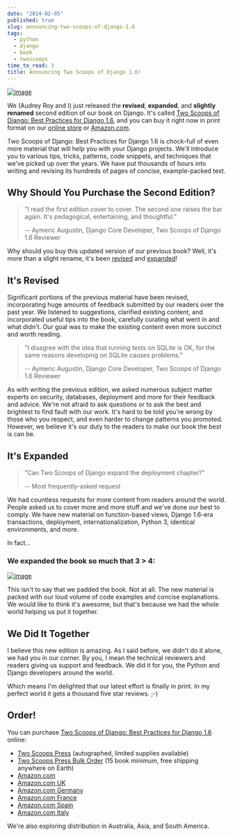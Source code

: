 ```yaml
---
date: "2014-02-05"
published: true
slug: announcing-two-scoops-of-django-1.6
tags:
  - python
  - django
  - book
  - twoscoops
time_to_read: 3
title: Announcing Two Scoops of Django 1.6!
---
```


[![image](/images/two-scoops-django-co-authors-M.jpg)](https://feldroy.com/products/two-scoops-of-django-1-6)

We (Audrey Roy and I) just released the **revised**, **expanded**, and
**slightly renamed** second edition of our book on Django. It's called
[Two Scoops of Django: Best Practices for Django
1.6](https://feldroy.com/products/two-scoops-of-django-1-6), and
you can buy it right now in print format on our [online
store](https://feldroy.com/products/two-scoops-of-django-1-6) or
[Amazon.com](https://amzn.to/1n98duC).

Two Scoops of Django: Best Practices for Django 1.6 is chock-full of
even more material that will help you with your Django projects. We'll
introduce you to various tips, tricks, patterns, code snippets, and
techniques that we've picked up over the years. We have put thousands
of hours into writing and revising its hundreds of pages of concise,
example-packed text.

## Why Should You Purchase the Second Edition?

> "I read the first edition cover to cover. The second one raises the
> bar again. It's pedagogical, entertaining, and thoughtful."
>
> -- Aymeric Augustin, Django Core Developer, Two Scoops of Django 1.6
> Reviewer

Why should you buy this updated version of our previous book? Well,
it's more than a slight rename, it's been
[revised](https://feldroy.com/pages/two-scoops-of-django-1-6-change-list)
and
[expanded](https://feldroy.com/pages/two-scoops-of-django-1-6-change-list)!

## It's Revised

Significant portions of the previous material have been revised,
incorporating huge amounts of feedback submitted by our readers over the
past year. We listened to suggestions, clarified existing content, and
incorporated useful tips into the book, carefully curating what went in
and what didn't. Our goal was to make the existing content even more
succinct and worth reading.

> "I disagree with the idea that running tests on SQLite is OK, for the
> same reasons developing on SQLite causes problems."
>
> -- Aymeric Augustin, Django Core Developer, Two Scoops of Django 1.6
> Reviewer

As with writing the previous edition, we asked numerous subject matter
experts on security, databases, deployment and more for their feedback
and advice. We're not afraid to ask questions or to ask the best and
brightest to find fault with our work. It's hard to be told you're
wrong by those who you respect, and even harder to change patterns you
promoted. However, we believe it's our duty to the readers to make our
book the best is can be.

## It's Expanded

> "Can Two Scoops of Django expand the deployment chapter?"
>
> -- Most frequently-asked request

We had countless requests for more content from readers around the
world. People asked us to cover more and more stuff and we've done our
best to comply. We have new material on function-based views, Django
1.6-era transactions, deployment, internationalization, Python 3,
identical environments, and more.

In fact...

### We expanded the book so much that **3 > 4**:

[![image](/images/3vs4-M.jpg)](https://feldroy.com/products/two-scoops-of-django-1-6)

This isn't to say that we padded the book. Not at all. The new material
is packed with our loud volume of code examples and concise
explanations. We would like to think it's awesome, but that's because
we had the whole world helping us put it together.

## We Did It Together

I believe this new edition is amazing. As I said before, we didn't do
it alone, we had you in our corner. By you, I mean the technical
reviewers and readers giving us support and feedback. We did it for you,
the Python and Django developers around the world.

Which means I'm delighted that our latest effort is finally in print.
In my perfect world it gets a thousand five star reviews. ;-)

## Order!

You can purchase [Two Scoops of Django: Best Practices for Django
1.6](https://feldroy.com/products/two-scoops-of-django-1-6)
online:

- [Two Scoops
  Press](https://feldroy.com/products/two-scoops-of-django-1-6)
  (autographed, limited supplies available)
- [Two Scoops Press Bulk
  Order](https://feldroy.com/products/wholesale-two-scoops-of-django-best-practices-for-django-1-6)
  (15 book minimum, free shipping anywhere on Earth)
- [Amazon.com](https://amzn.to/1n98duC)
- [Amazon.com UK](https://amzn.to/1jejegF)
- [Amazon.com Germany](https://amzn.to/1lzGGH5)
- [Amazon.com France](https://amzn.to/1nRB2Pa)
- [Amazon.com Spain](https://amzn.to/1b0TeCV)
- [Amazon.com Italy](https://amzn.to/1bsZCAT)

We're also exploring distribution in Australia, Asia, and South
America.
